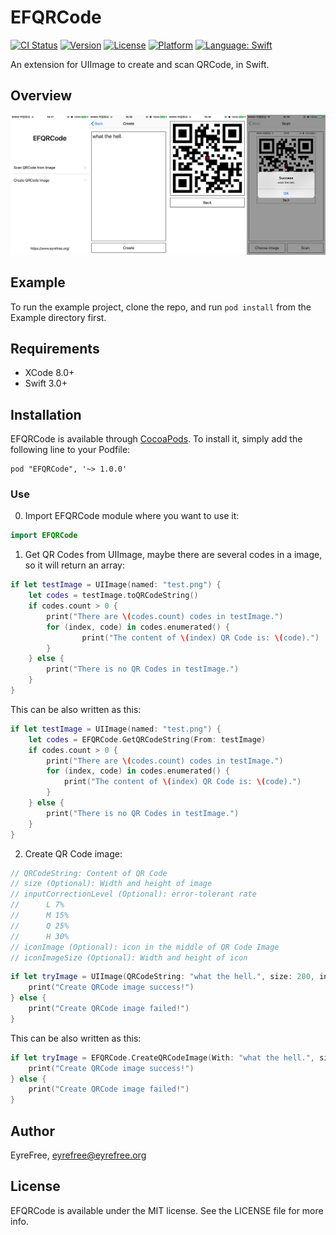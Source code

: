 # EFQRCode

[![CI Status](http://img.shields.io/travis/EyreFree/EFQRCode.svg?style=flat)](https://travis-ci.org/EyreFree/EFQRCode)
[![Version](https://img.shields.io/cocoapods/v/EFQRCode.svg?style=flat)](http://cocoapods.org/pods/EFQRCode)
[![License](https://img.shields.io/cocoapods/l/EFQRCode.svg?style=flat)](http://cocoapods.org/pods/EFQRCode)
[![Platform](https://img.shields.io/cocoapods/p/EFQRCode.svg?style=flat)](http://cocoapods.org/pods/EFQRCode)
[![Language: Swift](https://img.shields.io/badge/language-swift-orange.svg)](https://travis-ci.org/EyreFree/EFQRCode)

An extension for UIImage to create and scan QRCode, in Swift.

## Overview

![](assets/screenshot.png)

## Example

To run the example project, clone the repo, and run `pod install` from the Example directory first.

## Requirements

- XCode 8.0+
- Swift 3.0+

## Installation

EFQRCode is available through [CocoaPods](http://cocoapods.org). To install
it, simply add the following line to your Podfile:

```
pod "EFQRCode", '~> 1.0.0'
```

### Use

0. Import EFQRCode module where you want to use it:
```swift
import EFQRCode
```

1. Get QR Codes from UIImage, maybe there are several codes in a image, so it will return an array:
```swift
if let testImage = UIImage(named: "test.png") {
	let codes = testImage.toQRCodeString()
	if codes.count > 0 {
		print("There are \(codes.count) codes in testImage.")
		for (index, code) in codes.enumerated() {
       			print("The content of \(index) QR Code is: \(code).")
		}
	} else {
		print("There is no QR Codes in testImage.")
	}
}
```
This can be also written as this:
```swift
if let testImage = UIImage(named: "test.png") {
	let codes = EFQRCode.GetQRCodeString(From: testImage)
	if codes.count > 0 {
		print("There are \(codes.count) codes in testImage.")
		for (index, code) in codes.enumerated() {
			print("The content of \(index) QR Code is: \(code).")
		}
	} else {
		print("There is no QR Codes in testImage.")
	}
}
```

2. Create QR Code image:
```swift
// QRCodeString: Content of QR Code
// size (Optional): Width and height of image
// inputCorrectionLevel (Optional): error-tolerant rate
// 		L 7%
// 		M 15%
// 		Q 25%
// 		H 30%
// iconImage (Optional): icon in the middle of QR Code Image
// iconImageSize (Optional): Width and height of icon
```
```swift
if let tryImage = UIImage(QRCodeString: "what the hell.", size: 200, inputCorrectionLevel: .m, iconImage: UIImage(named: "eyrefree"), iconImageSize: 10.0) {
    print("Create QRCode image success!")
} else {
    print("Create QRCode image failed!")
}
```
This can be also written as this:
```swift
if let tryImage = EFQRCode.CreateQRCodeImage(With: "what the hell.", size: 200, inputCorrectionLevel: .m, iconImage: UIImage(named: "eyrefree"), iconImageSize: 10.0) {
    print("Create QRCode image success!")
} else {
    print("Create QRCode image failed!")
}
```

## Author

EyreFree, eyrefree@eyrefree.org

## License

EFQRCode is available under the MIT license. See the LICENSE file for more info.
